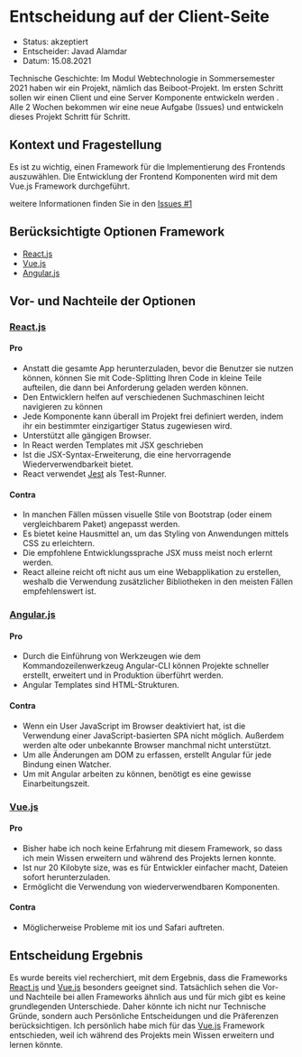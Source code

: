 # Entscheidung auf der Client-Seite
* Status: akzeptiert 
* Entscheider: Javad Alamdar 
* Datum: 15.08.2021

Technische Geschichte: Im Modul Webtechnologie in Sommersemester 2021 haben wir ein Projekt, nämlich das Beiboot-Projekt. Im ersten Schritt sollen wir einen Client und eine Server Komponente entwickeln werden . Alle 2 Wochen bekommen wir eine neue Aufgabe (Issues) und entwickeln dieses Projekt Schritt für Schritt.

## Kontext und Fragestellung

Es ist zu wichtig, einen Framework für die Implementierung des Frontends auszuwählen. Die Entwicklung der Frontend Komponenten wird mit dem Vue.js Framework durchgeführt.

weitere Informationen finden Sie in den [Issues #1](https://github.com/mi-classroom/mi-master-wt-beiboot-2021/issues/1)

## Berücksichtigte Optionen Framework

* [React.js](https://reactjs.org/)
* [Vue.js](https://vuejs.org/)
* [Angular.js](https://angularjs.org/)

## Vor- und Nachteile der Optionen

### [React.js](https://reactjs.org/)

#### Pro  

* Anstatt die gesamte App herunterzuladen, bevor die Benutzer sie nutzen können, können Sie mit Code-Splitting Ihren Code in kleine Teile aufteilen, die dann bei Anforderung geladen werden können.
* Den Entwicklern helfen auf verschiedenen Suchmaschinen leicht navigieren zu können 
* Jede Komponente kann überall im Projekt frei definiert werden, indem ihr ein bestimmter einzigartiger Status zugewiesen wird.
* Unterstützt alle gängigen Browser.
* In React werden Templates mit JSX geschrieben
* Ist die JSX-Syntax-Erweiterung, die eine hervorragende Wiederverwendbarkeit bietet.
* React verwendet [Jest](https://jestjs.io/) als Test-Runner.

#### Contra

* In manchen Fällen müssen visuelle Stile von Bootstrap (oder einem vergleichbarem Paket) angepasst werden.
* Es bietet keine Hausmittel an, um das Styling von Anwendungen mittels CSS zu erleichtern.
* Die empfohlene Entwicklungssprache JSX muss meist noch erlernt werden.
* React alleine reicht oft nicht aus um eine Webapplikation zu erstellen, weshalb die Verwendung zusätzlicher Bibliotheken in den meisten Fällen empfehlenswert ist.

### [Angular.js](https://angularjs.org/)

#### Pro

* Durch die Einführung von Werkzeugen wie dem Kommandozeilenwerkzeug Angular-CLI können Projekte schneller erstellt, erweitert und in Produktion überführt werden.
* Angular Templates sind HTML-Strukturen.

#### Contra

* Wenn ein User JavaScript im Browser deaktiviert hat, ist die Verwendung einer JavaScript-basierten SPA nicht möglich. Außerdem werden alte oder unbekannte Browser manchmal nicht unterstützt.
* Um alle Änderungen am DOM zu erfassen, erstellt Angular für jede Bindung einen Watcher.
* Um mit Angular arbeiten zu können, benötigt es eine gewisse Einarbeitungszeit.


### [Vue.js](https://vuejs.org/)

#### Pro

* Bisher habe ich noch keine Erfahrung mit diesem Framework, so dass ich mein Wissen erweitern und während des Projekts lernen konnte.
* Ist nur 20 Kilobyte size, was es für Entwickler einfacher macht, Dateien sofort herunterzuladen. 
* Ermöglicht die Verwendung von wiederverwendbaren Komponenten. 

#### Contra

* Möglicherweise Probleme mit ios und Safari auftreten.

## Entscheidung Ergebnis

Es wurde bereits viel recherchiert, mit dem Ergebnis, dass die Frameworks [React.js](https://reactjs.org/) und [Vue.js](https://vuejs.org/) besonders geeignet sind. Tatsächlich sehen die Vor- und Nachteile bei allen Frameworks ähnlich aus und für mich gibt es keine grundlegenden Unterschiede. Daher könnte ich  nicht nur Technische Gründe, sondern auch Persönliche Entscheidungen und die Präferenzen berücksichtigen. Ich persönlich habe mich für das [Vue.js](https://vuejs.org/) Framework entschieden, weil ich während des Projekts mein Wissen erweitern und lernen könnte.